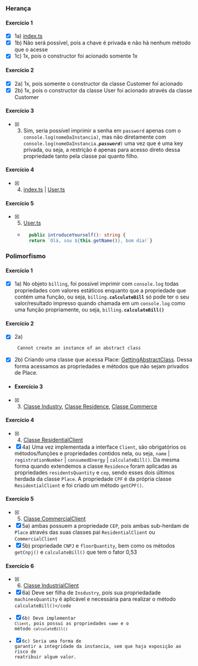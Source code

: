 ### Herança
#### Exercício 1
- [x] 1a) [index.ts](./src/index.ts)
- [x] 1b) Não será possível, pois a chave é privada e não há nenhum método que o acesse
- [x] 1c) 1x, pois o constructor foi acionado somente 1x

#### Exercício 2
- [x] 2a) 1x, pois somente o constructor da classe Customer foi acionado
- [x] 2b) 1x, pois o constructor da classe User foi acionado através da classe Customer
 
#### Exercício 3
- [x] 3) Sim, seria possível imprimir a senha em <code>password</code> apenas com o <code>console.log(nomeDaInstancia)</code>, mas não diretamente com <code>console.log(nomeDaInstancia.***password***)</code> uma vez que é uma key privada, ou seja, a restrição é apenas para acesso direto dessa propriedade tanto pela classe pai quanto filho.

#### Exercício 4
- [x] 4) [index.ts](./src/index.ts) | [User.ts](./src/entities/User.ts)

#### Exercício 5
- [x] 5) [User.ts](./src/entities/User.ts)
    - ~~~~TypeScript
        public introduceYourself(): string {
        return `Olá, sou ${this.getName()}, bom dia!`}
        ~~~~

### Polimorfismo
#### Exercício 1
- [x] 1a) No objeto <code>billing</code>, foi possível imprimir com <code>console.log</code> todas propriedades com valores estáticos enquanto que a propriedade que contém uma função, ou seja,  <code>billing.**calculateBill**</code> só pode ter o seu valor/resultado impresso quando chamada em um <code>console.log</code> como uma função propriamente, ou seja, <code>billing.**calculateBill()**</code>

#### Exercício 2
- [x] 2a)
    ~~~~ bash
     Cannot create an instance of an abstract class
    ~~~~
- [x] 2b) Criando uma classe que acessa Place: [GettingAbstractClass](./src/entities/GettingAbstractClass.ts). Dessa forma acessamos as propriedades e métodos que não sejam privados de Place.

- #### Exercício 3
- [x] 3) [Classe Industry](./src/entities/Industry.ts), [Classe Residence](./src/entities/Residence.ts), [Classe Commerce](./src/entities/Commerce.ts)

#### Exercício 4
- [x] 4) [Classe ResidentialClient](./src/entities/ResidentialClient.ts)
- [x] 4a) Uma vez implementada a interface <code>Client</code>, são obrigatórios os métodos/funções e propriedades contidos nela, ou seja, <code>name</code> | <code>registrationNumber</code> | <code>consumedEnergy</code> | <code>calculateBill()</code>. Da mesma forma quando extendemos a classe <code>Residence</code> foram aplicadas as propriedades <code>residentsQuantity</code> e <code>cep</code>, sendo esses dois últimos herdada da classe <code>Place</code>.
A propriedade <code>CPF</code> é da própria classe <code>ResidentialClient</code> e foi criado um método <code>getCPF()</code>.

#### Exercício 5
- [x] 5) [Classe CommercialClient](./src/entities/CommercialClient.ts)
- [x] 5a) ambas possuem a propriedade <code>CEP</code>, pois ambas sub-herdam de <code>Place</code> através das suas classes pai <code>ResidentialClient</code> ou <code>CommercialClient</code> 
- [x] 5b) propriedade <code>CNPJ</code> e <code>floorQuantity</code>, bem como os métodos <code>getCnpj()</code> e <code>calculateBill()</code> que tem o fator 0,53

#### Exercício 6
- [x] 6) [Classe IndustrialClient](./src/entities/IndustrialClient.ts)
- [x] 6a) Deve ser filha de <code>Insdustry</code>, pois sua propriedadade <code>machinesQuantity</code> é aplicável e necessária para realizar o método <code>calculateBill()</code
- [x] 6b) Deve implementar <code>Client</code>, pois possui as propriedades <code>name</code> e o método <code>calculateBill()</code>
- [x] 6c) Seria uma forma de garantir a integridade da instancia, sem que haja exposição ao risco de reatribuir algum valor.
